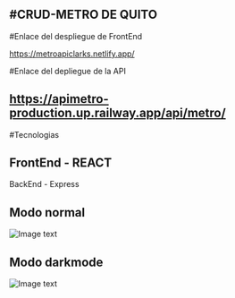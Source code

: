 #CRUD-METRO DE QUITO
-------
#Enlace del despliegue de FrontEnd

https://metroapiclarks.netlify.app/

#Enlace del depliegue de la API

https://apimetro-production.up.railway.app/api/metro/
-------
#Tecnologias

FrontEnd - REACT
-------
BackEnd - Express

Modo normal
------
![Image text](https://raw.githubusercontent.com/Byrontosh/plantilla-react-fundamentos/main/src/assets/logo-intro.png)

Modo darkmode
------
![Image text](https://raw.githubusercontent.com/Byrontosh/plantilla-react-fundamentos/main/src/assets/logo-dark.png)

